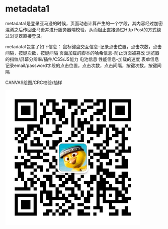 # metadata1

metadata1是登录亚马逊的时候，页面动态计算产生的一个字段，其内容经过加密混淆之后传回亚马逊并进行服务器端校验，从而阻止直接通过Http Post的方式绕过浏览器直接登录。

metadata1包含了如下信息：
鼠标键盘交互信息-记录点击位置，点击次数，点击间隔，按键次数，按键间隔
页面加载的脚本的哈希信息-防止页面被篡改
浏览器的指纹/屏幕分辨率/插件/CSS/JS能力
电池信息
性能信息-加载的速度
表单信息  记录email/password字段的点击位置，点击次数，点击间隔，按键次数，按键间隔

CANVAS绘图/CRC校验/抽样


![](https://github.com/571914/metadata1/blob/master/wechat.jpg)  
